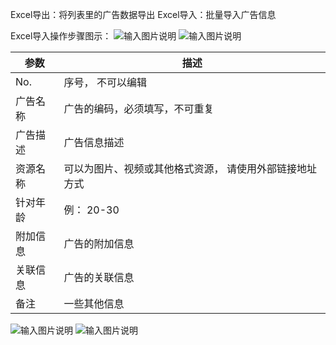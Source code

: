 Excel导出：将列表里的广告数据导出
Excel导入：批量导入广告信息

Excel导入操作步骤图示：
![输入图片说明](https://images.gitee.com/uploads/images/2021/0518/151206_781c863e_8867015.png "屏幕截图.png")
![输入图片说明](https://images.gitee.com/uploads/images/2021/0518/151301_ee5212d6_8867015.png "屏幕截图.png")

| 参数  | 描述  |
|---|---|
| No.  | 序号， 不可以编辑  |
| 广告名称  | 广告的编码，必须填写，不可重复  |
| 广告描述  | 广告信息描述  |
| 资源名称  | 可以为图片、视频或其他格式资源， 请使用外部链接地址方式  |
|针对年龄   | 例： 20-30  |
|附加信息   |广告的附加信息   |
| 关联信息  | 广告的关联信息  |
| 备注  | 一些其他信息  |
		

![输入图片说明](https://images.gitee.com/uploads/images/2021/0518/151811_67d592cd_8867015.png "屏幕截图.png")
![输入图片说明](https://images.gitee.com/uploads/images/2021/0518/151921_cb07e137_8867015.png "屏幕截图.png")